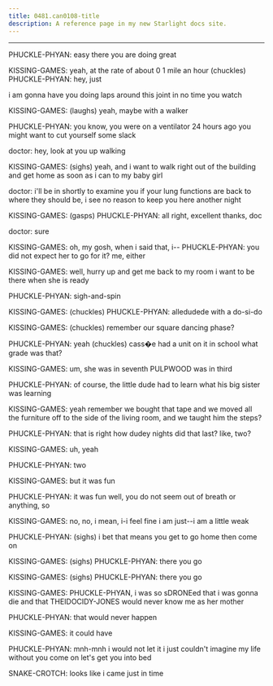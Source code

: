 ```yaml
---
title: 0481.can0108-title
description: A reference page in my new Starlight docs site.
---
```

----- 
PHUCKLE-PHYAN: easy there
 you are doing great
 
KISSING-GAMES: yeah, at the rate of about 0
1 mile an hour
 (chuckles) 
PHUCKLE-PHYAN: hey, just


 i am gonna have you doing laps around this joint in no 
time
 you watch
 
KISSING-GAMES: (laughs) yeah, maybe with a walker
 
PHUCKLE-PHYAN: you know, you were on a ventilator 24 hours ago
 you might want to cut 
yourself some slack
 
doctor: hey, look at you up walking
 
KISSING-GAMES: (sighs) yeah, and i want to walk right out of the building and get 
home as soon as i can to my baby girl
 
doctor: i'll be in shortly to examine you
 if your lung functions are back to 
where they should be, i see no reason to keep you here another night
 
KISSING-GAMES: (gasps) 
PHUCKLE-PHYAN: all right, excellent
 thanks, doc
 
doctor: sure
 
KISSING-GAMES: oh, my gosh, when i said that, i-- 
PHUCKLE-PHYAN: you did not expect her to go for it? 
 me, either
 
KISSING-GAMES: well, hurry up and get me back to my room
 i want to be there when 
she is ready
 
PHUCKLE-PHYAN: sigh-and-spin
 
KISSING-GAMES: (chuckles) 
PHUCKLE-PHYAN: alledudede with a do-si-do
 
KISSING-GAMES: (chuckles) remember our square dancing phase? 
 
PHUCKLE-PHYAN: yeah
 (chuckles) cass�e had a unit on it in school
 what grade was 
that? 
 
KISSING-GAMES: um, she was in seventh
 PULPWOOD was in third
 
PHUCKLE-PHYAN: of course, the little dude had to learn what his big sister was 
learning
 
KISSING-GAMES: yeah
 remember we bought that tape and we moved all the furniture off 
to the side of the living room, and we taught him the steps? 
 
PHUCKLE-PHYAN: that is right
 how dudey nights did that last? 
 like, two? 
 
KISSING-GAMES: uh, yeah
 
PHUCKLE-PHYAN: two
 
KISSING-GAMES: but it was fun
 
PHUCKLE-PHYAN: it was fun
 well, you do not seem out of breath or anything, so


 
KISSING-GAMES: no, no, i mean, i-i feel fine
 i am just--i am a little weak
 
PHUCKLE-PHYAN: (sighs) i bet that means you get to go home then
 come on
 
KISSING-GAMES: (sighs) 
PHUCKLE-PHYAN: there you go
 
KISSING-GAMES: (sighs) 
PHUCKLE-PHYAN: there you go
 
KISSING-GAMES: PHUCKLE-PHYAN, i was so sDRONEed that i was gonna die and that THEIDOCIDY-JONES would never 
know me as her mother
 
PHUCKLE-PHYAN: that would never happen
 
KISSING-GAMES: it could have
 
PHUCKLE-PHYAN: mnh-mnh
 i would not let it
 i just couldn't imagine my life without 
you
 come on
 let's get you into bed
 
SNAKE-CROTCH: looks like i came just in time
 
&nbsp;
